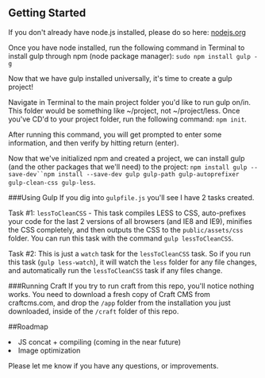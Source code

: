 ## Getting Started
If you don't already have node.js installed, please do so here: [nodejs.org](https://nodejs.org/en/)

Once you have node installed, run the following command in Terminal to install gulp through npm (node package manager): `sudo npm install gulp -g`

Now that we have gulp installed universally, it's time to create a gulp project!

Navigate in Terminal to the main project folder you'd like to run gulp on/in. This folder would be something like ~/project, not ~/project/less. Once you've CD'd to your project folder, run the following command: `npm init`.

After running this command, you will get prompted to enter some information, and then verify by hitting return (enter).

Now that we've initialized npm and created a project, we can install gulp (and the other packages that we'll need) to the project: `npm install gulp --save-dev``npm install --save-dev gulp gulp-path gulp-autoprefixer gulp-clean-css gulp-less`.

###Using Gulp
If you dig into `gulpfile.js` you'll see I have 2 tasks created.

Task #1: `lessToCleanCSS` - This task compiles LESS to CSS, auto-prefixes your code for the last 2 versions of all browsers (and IE8 and IE9), minifies the CSS completely, and then outputs the CSS to the `public/assets/css` folder. You can run this task with the command `gulp lessToCleanCSS`.

Task #2: This is just a `watch` task for the `lessToCleanCSS` task. So if you run this task (`gulp less-watch`), it will watch the `less` folder for any file changes, and automatically run the `lessToCleanCSS` task if any files change.

###Running Craft
If you try to run craft from this repo, you'll notice nothing works. You need to download a fresh copy of Craft CMS from craftcms.com, and drop the `/app` folder from the installation you just downloaded, inside of the  `/craft` folder of this repo.

##Roadmap
<li>JS concat + compiling (coming in the near future)</li>
<li>Image optimization</li>

Please let me know if you have any questions, or improvements.